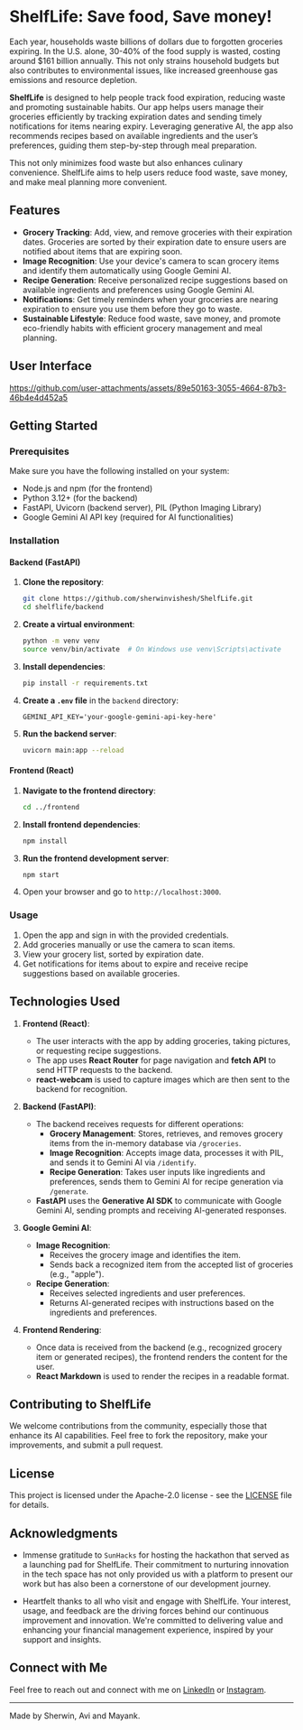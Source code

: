 # ShelfLife: Save food, Save money!
Each year, households waste billions of dollars due to forgotten groceries expiring. In the U.S. alone, 30-40% of the food supply is wasted, costing around $161 billion annually. This not only strains household budgets but also contributes to environmental issues, like increased greenhouse gas emissions and resource depletion.

**ShelfLife** is designed to help people track food expiration, reducing waste and promoting sustainable habits. Our app helps users manage their groceries efficiently by tracking expiration dates and sending timely notifications for items nearing expiry. Leveraging generative AI, the app also recommends recipes based on available ingredients and the user’s preferences, guiding them step-by-step through meal preparation.

This not only minimizes food waste but also enhances culinary convenience. ShelfLife aims to help users reduce food waste, save money, and make meal planning more convenient.

## Features
- **Grocery Tracking**: Add, view, and remove groceries with their expiration dates. Groceries are sorted by their expiration date to ensure users are notified about items that are expiring soon.
- **Image Recognition**: Use your device's camera to scan grocery items and identify them automatically using Google Gemini AI.
- **Recipe Generation**: Receive personalized recipe suggestions based on available ingredients and preferences using Google Gemini AI.
- **Notifications**: Get timely reminders when your groceries are nearing expiration to ensure you use them before they go to waste.
- **Sustainable Lifestyle**: Reduce food waste, save money, and promote eco-friendly habits with efficient grocery management and meal planning.




## User Interface
https://github.com/user-attachments/assets/89e50163-3055-4664-87b3-46b4e4d452a5


## Getting Started

### Prerequisites
Make sure you have the following installed on your system:
- Node.js and npm (for the frontend)
- Python 3.12+ (for the backend)
- FastAPI, Uvicorn (backend server), PIL (Python Imaging Library)
- Google Gemini AI API key (required for AI functionalities)

### Installation

#### Backend (FastAPI)
1. **Clone the repository**:
   ```bash
   git clone https://github.com/sherwinvishesh/ShelfLife.git
   cd shelflife/backend
   ```

2. **Create a virtual environment**:
   ```bash
   python -m venv venv
   source venv/bin/activate  # On Windows use venv\Scripts\activate
   ```

3. **Install dependencies**:
   ```bash
   pip install -r requirements.txt
   ```

4. **Create a `.env` file** in the `backend` directory:
   ```
   GEMINI_API_KEY='your-google-gemini-api-key-here'
   ```

5. **Run the backend server**:
   ```bash
   uvicorn main:app --reload
   ```

#### Frontend (React)
1. **Navigate to the frontend directory**:
   ```bash
   cd ../frontend
   ```

2. **Install frontend dependencies**:
   ```bash
   npm install
   ```

3. **Run the frontend development server**:
   ```bash
   npm start
   ```

4. Open your browser and go to `http://localhost:3000`.

### Usage
1. Open the app and sign in with the provided credentials.
2. Add groceries manually or use the camera to scan items.
3. View your grocery list, sorted by expiration date.
4. Get notifications for items about to expire and receive recipe suggestions based on available groceries.



## Technologies Used

1. **Frontend (React)**:
    - The user interacts with the app by adding groceries, taking pictures, or requesting recipe suggestions.
    - The app uses **React Router** for page navigation and **fetch API** to send HTTP requests to the backend.
    - **react-webcam** is used to capture images which are then sent to the backend for recognition.

2. **Backend (FastAPI)**:
    - The backend receives requests for different operations:
        - **Grocery Management**: Stores, retrieves, and removes grocery items from the in-memory database via `/groceries`.
        - **Image Recognition**: Accepts image data, processes it with PIL, and sends it to Gemini AI via `/identify`.
        - **Recipe Generation**: Takes user inputs like ingredients and preferences, sends them to Gemini AI for recipe generation via `/generate`.
    - **FastAPI** uses the **Generative AI SDK** to communicate with Google Gemini AI, sending prompts and receiving AI-generated responses.

3. **Google Gemini AI**:
    - **Image Recognition**: 
        - Receives the grocery image and identifies the item.
        - Sends back a recognized item from the accepted list of groceries (e.g., "apple").
    - **Recipe Generation**:
        - Receives selected ingredients and user preferences.
        - Returns AI-generated recipes with instructions based on the ingredients and preferences.

4. **Frontend Rendering**:
    - Once data is received from the backend (e.g., recognized grocery item or generated recipes), the frontend renders the content for the user.
    - **React Markdown** is used to render the recipes in a readable format.



## Contributing to ShelfLife


We welcome contributions from the community, especially those that enhance its AI capabilities. Feel free to fork the repository, make your improvements, and submit a pull request.


## License


This project is licensed under the Apache-2.0 license - see the [LICENSE](LICENSE) file for details.


## Acknowledgments


- Immense gratitude to `SunHacks` for hosting the hackathon that served as a launching pad for ShelfLife. Their commitment to nurturing innovation in the tech space has not only provided us with a platform to present our work but has also been a cornerstone of our development journey.


- Heartfelt thanks to all who visit and engage with ShelfLife. Your interest, usage, and feedback are the driving forces behind our continuous improvement and innovation. We're committed to delivering value and enhancing your financial management experience, inspired by your support and insights.


## Connect with Me


Feel free to reach out and connect with me on [LinkedIn](https://www.linkedin.com/in/sherwinvishesh) or [Instagram](https://www.instagram.com/sherwinvishesh/).






---


Made by Sherwin, Avi and Mayank.
